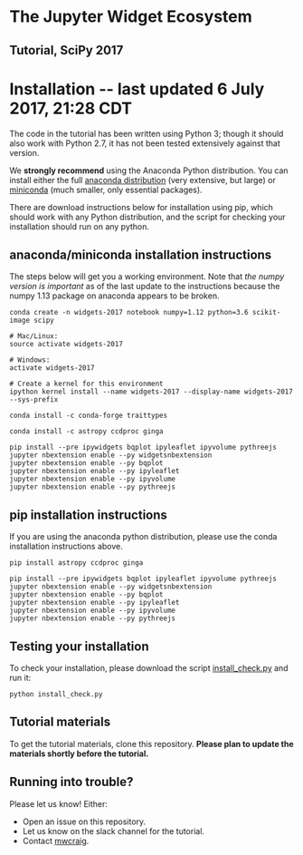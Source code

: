 # The Jupyter Widget Ecosystem

## Tutorial, SciPy 2017

# Installation -- last updated 6 July 2017, 21:28 CDT

The code in the tutorial has been written using Python 3; though it should also work with Python 2.7, it has not been tested extensively against that version.

We **strongly recommend** using the Anaconda Python distribution. You can install either the full [anaconda distribution](https://www.continuum.io/downloads) (very extensive, but large) or [miniconda](https://conda.io/miniconda.html) (much smaller, only essential packages).

There are download instructions below for installation using pip, which should work with any Python distribution, and the script for checking your installation should run on any python.

## anaconda/miniconda installation instructions

The steps below will get you a working environment. Note that *the numpy version is important* as of the last update to the instructions because the numpy 1.13 package on anaconda appears to be broken.

```
conda create -n widgets-2017 notebook numpy=1.12 python=3.6 scikit-image scipy

# Mac/Linux:
source activate widgets-2017

# Windows:
activate widgets-2017

# Create a kernel for this environment
ipython kernel install --name widgets-2017 --display-name widgets-2017 --sys-prefix

conda install -c conda-forge traittypes

conda install -c astropy ccdproc ginga

pip install --pre ipywidgets bqplot ipyleaflet ipyvolume pythreejs
jupyter nbextension enable --py widgetsnbextension
jupyter nbextension enable --py bqplot
jupyter nbextension enable --py ipyleaflet
jupyter nbextension enable --py ipyvolume
jupyter nbextension enable --py pythreejs
```

## pip installation instructions

If you are using the anaconda python distribution, please use the conda installation instructions above.

```
pip install astropy ccdproc ginga

pip install --pre ipywidgets bqplot ipyleaflet ipyvolume pythreejs
jupyter nbextension enable --py widgetsnbextension
jupyter nbextension enable --py bqplot
jupyter nbextension enable --py ipyleaflet
jupyter nbextension enable --py ipyvolume
jupyter nbextension enable --py pythreejs
```

## Testing your installation

To check your installation, please download the script [install_check.py](https://raw.githubusercontent.com/mwcraig/scipy2017-jupyter-widgets-tutorial/master/install_check.py) and run it:

```
python install_check.py
```

## Tutorial materials

To get the tutorial materials, clone this repository. **Please plan to update the materials shortly before the tutorial.**

## Running into trouble?

Please let us know! Either:

+ Open an issue on this repository.
+ Let us know on the slack channel for the tutorial.
+ Contact [mwcraig](https://github.com/mwcraig).


